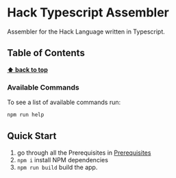 # Hack Typescript Assembler <!-- omit in toc -->

Assembler for the Hack Language written in Typescript.

## Table of Contents <!-- omit in toc -->

**[⬆ back to top](#table-of-contents)**

### Available Commands

To see a list of available commands run:

```bash
npm run help
```

## Quick Start

1. go through all the Prerequisites in [Prerequisites](docs/prerequisites.md)
2. `npm i` install NPM dependencies
3. `npm run build` build the app.
